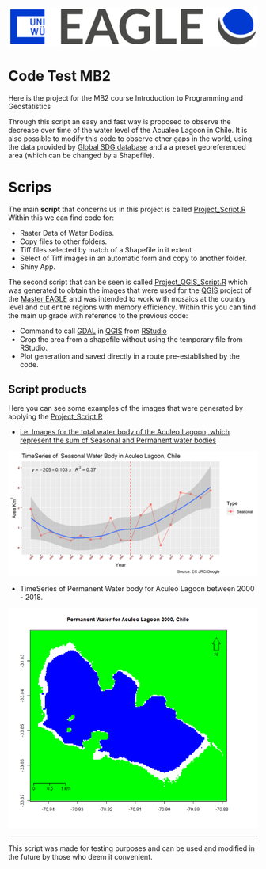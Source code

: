 !["Uni Wuerzburg"](https://github.com/diegoalarc/Code_Test_MB2/blob/master/Total_Water/EAGLE_logo.png?raw=true "EAGLE Msc")

# Code Test MB2
Here is the project for the MB2 course Introduction to Programming and Geostatistics


Through this script an easy and fast way is proposed to observe the decrease over time of the water level of the Acualeo Lagoon in Chile. It is also possible to modify this code to observe other gaps in the world, using the data provided by [Global SDG database](https://www.sdg661.app/data-products/data-downloads) and a a preset georeferenced area (which can be changed by a Shapefile).

# Scrips

The main __script__ that concerns us in this project is called [Project_Script.R](https://github.com/diegoalarc/Code_Test_MB2/blob/master/Project_Script.R) 
Within this we can find code for:

 - Raster Data of Water Bodies.
 - Copy files to other folders.
 - Tiff files selected by match of a Shapefile in it extent 
 - Select of Tiff images in an automatic form and copy to another folder.
 - Shiny App.
 
The second script that can be seen is called [Project_QGIS_Script.R](https://github.com/diegoalarc/Code_Test_MB2/blob/master/Project_QGIS_Script.R) which was generated to obtain the images that were used for the [QGIS](https://www.qgis.org/en/site/) project of the [Master EAGLE](http://eagle-science.org/) and was intended to work with mosaics at the country level and cut entire regions with memory efficiency. Within this you can find the main up grade with reference to the previous code:

 - Command to call [GDAL](https://gdal.org/) in [QGIS](https://www.qgis.org/en/site/) from [RStudio](https://rstudio.com/)
 - Crop the area from a shapefile without using the temporary file from RStudio.
 - Plot generation and saved directly in a route pre-established by the code.
 
## Script products
 
Here you can see some examples of the images that were generated by applying the [Project_Script.R](https://github.com/diegoalarc/Code_Test_MB2/blob/master/Project_Script.R)
 
 - [i.e. Images for the total water body of the Aculeo Lagoon, which represent the sum of Seasonal and Permanent water bodies](https://github.com/diegoalarc/Code_Test_MB2/tree/master/Total_Water)

!["TimeSeries of Aculeo Lagoon Seasonal Chile between 2000 - 2018 "](https://github.com/diegoalarc/Code_Test_MB2/blob/master/Total_Water/TimeSeries%20of%20Aculeo%20Lagoon%20%20Seasonal%20%20Chile%20.png?raw=true "TimeSeries of Aculeo Lagoon Seasonal Chile between 2000 - 2018")

 - TimeSeries of Permanent Water body for Aculeo Lagoon between 2000 - 2018.

![](https://github.com/diegoalarc/Code_Test_MB2/blob/master/GIF/Permanent.gif)


***
This script was made for testing purposes and can be used and modified in the future by those who deem it convenient.
